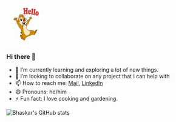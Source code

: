 <img src="https://github.com/guptabhaskar/guptabhaskar/blob/master/Hello.gif" width="100" height="100" />

### Hi there 👋
- 🌱 I’m currently learning and exploring a lot of new things.
- 👯 I’m looking to collaborate on any project that I can help with
- 📫 How to reach me: [Mail](mailto:bhaskar19237@iiitd.ac.in), [LinkedIn](https://www.linkedin.com/in/gupta-bhaskar)
- 😄 Pronouns: he/him
- ⚡ Fun fact: I love cooking and gardening.

![Bhaskar's GitHub stats](https://github-readme-stats.vercel.app/api?username=guptabhaskar&show_icons=true&theme=radical)

